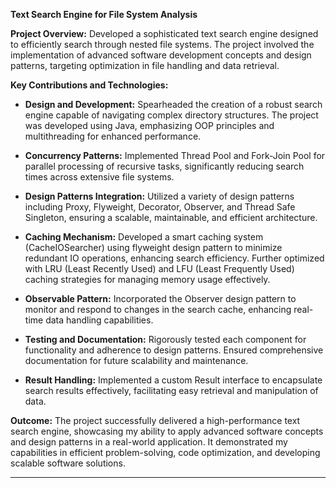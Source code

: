 

**Text Search Engine for File System Analysis**

**Project Overview:**
Developed a sophisticated text search engine designed to efficiently search through nested file systems. The project involved the implementation of advanced software development concepts and design patterns, targeting optimization in file handling and data retrieval.

**Key Contributions and Technologies:**

- **Design and Development:** Spearheaded the creation of a robust search engine capable of navigating complex directory structures. The project was developed using Java, emphasizing OOP principles and multithreading for enhanced performance.

- **Concurrency Patterns:** Implemented Thread Pool and Fork-Join Pool for parallel processing of recursive tasks, significantly reducing search times across extensive file systems.

- **Design Patterns Integration:** Utilized a variety of design patterns including Proxy, Flyweight, Decorator, Observer, and Thread Safe Singleton, ensuring a scalable, maintainable, and efficient architecture.

- **Caching Mechanism:** Developed a smart caching system (CacheIOSearcher) using flyweight design pattern to minimize redundant IO operations, enhancing search efficiency. Further optimized with LRU (Least Recently Used) and LFU (Least Frequently Used) caching strategies for managing memory usage effectively.

- **Observable Pattern:** Incorporated the Observer design pattern to monitor and respond to changes in the search cache, enhancing real-time data handling capabilities.

- **Testing and Documentation:** Rigorously tested each component for functionality and adherence to design patterns. Ensured comprehensive documentation for future scalability and maintenance.

- **Result Handling:** Implemented a custom Result interface to encapsulate search results effectively, facilitating easy retrieval and manipulation of data.

**Outcome:**
The project successfully delivered a high-performance text search engine, showcasing my ability to apply advanced software concepts and design patterns in a real-world application. It demonstrated my capabilities in efficient problem-solving, code optimization, and developing scalable software solutions.

---
